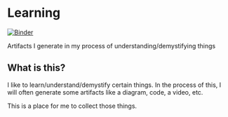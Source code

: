 # Learning

[![Binder](https://mybinder.org/badge_logo.svg)](https://mybinder.org/v2/gh/ebanner/Learning/HEAD)

Artifacts I generate in my process of understanding/demystifying things

## What is this?

I like to learn/understand/demystify certain things. In the process of this, I will often generate some artifacts like a diagram, code, a video, etc.

This is a place for me to collect those things.
